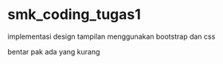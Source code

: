 # smk_coding_tugas1
 implementasi design tampilan menggunakan bootstrap dan css

 bentar pak ada yang kurang
